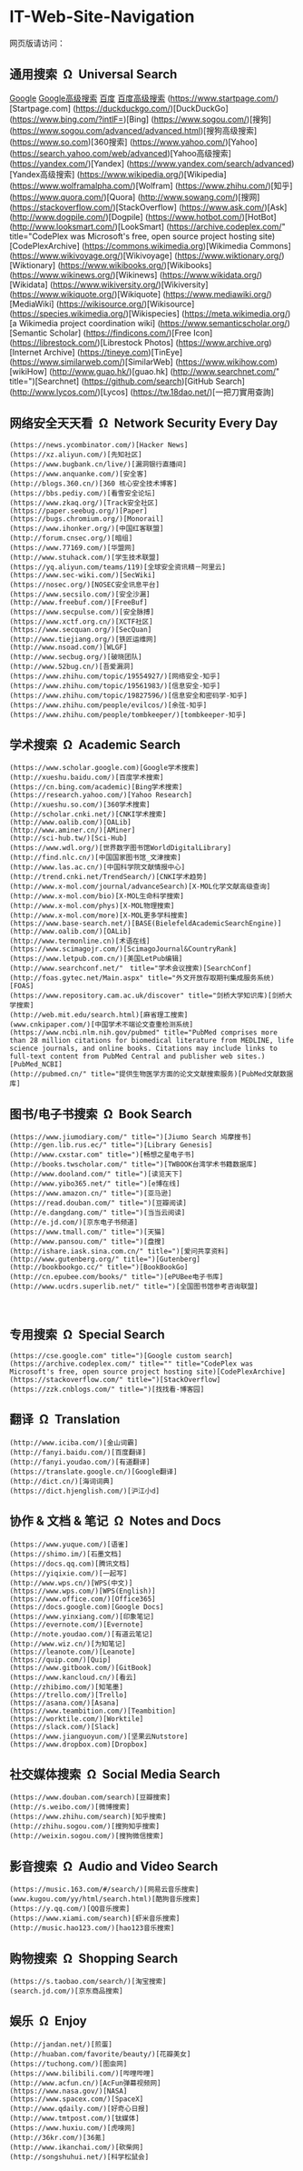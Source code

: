 # IT-Web-Site-Navigation

网页版请访问：

## 通用搜索&ensp;&Omega;&ensp;Universal Search

[Google](https://www.google.com.hk/)
[Google高级搜索](https://www.google.com.hk/advanced_search)
[百度](https://www.baidu.com/)
[百度高级搜索](https://www.baidu.com/gaoji/advanced.html)
        (https://www.startpage.com/)[Startpage.com]
    	(https://duckduckgo.com/)[DuckDuckGo]
        (https://www.bing.com/?intlF=)[Bing]
        (https://www.sogou.com/)[搜狗]
    	(https://www.sogou.com/advanced/advanced.html)[搜狗高级搜索]
        (https://www.so.com)[360搜索]
        (https://www.yahoo.com/)[Yahoo]
    	(https://search.yahoo.com/web/advanced)[Yahoo高级搜索]
    	(https://yandex.com/)[Yandex]
    	(https://www.yandex.com/search/advanced)[Yandex高级搜索]
        (https://www.wikipedia.org/)[Wikipedia]
    	(https://www.wolframalpha.com/)[Wolfram]
        (https://www.zhihu.com/)[知乎]
        (https://www.quora.com/)[Quora]
        (http://www.sowang.com/)[搜网]
        (https://stackoverflow.com/)[StackOverflow]
        (https://www.ask.com/)[Ask]
        (http://www.dogpile.com/)[Dogpile]
        (https://www.hotbot.com/)[HotBot]
        (http://www.looksmart.com/)[LookSmart]
        (https://archive.codeplex.com/" title="CodePlex was Microsoft's free, open source project hosting site)[CodePlexArchive]
        (https://commons.wikimedia.org)[Wikimedia Commons]
        (https://www.wikivoyage.org/)[Wikivoyage]
        (https://www.wiktionary.org/)[Wiktionary]
        (https://www.wikibooks.org/)[Wikibooks]
        (https://www.wikinews.org/)[Wikinews]
        (https://www.wikidata.org/)[Wikidata]
        (https://www.wikiversity.org/)[Wikiversity]
    	(https://www.wikiquote.org/)[Wikiquote]
        (https://www.mediawiki.org/)[MediaWiki]
        (https://wikisource.org/)[Wikisource]
        (https://species.wikimedia.org/)[Wikispecies]
        (https://meta.wikimedia.org/)[a Wikimedia project coordination wiki]
        (https://www.semanticscholar.org/)[Semantic Scholar]
    	(https://findicons.com/)[Free Icon]
        (https://librestock.com/)[Librestock Photos]
    	(https://www.archive.org)[Internet Archive]
    	(https://tineye.com)[TinEye]
        (https://www.similarweb.com/)[SimilarWeb]
        (https://www.wikihow.com)[wikiHow]
        (http://www.guao.hk/)[guao.hk]
    	(http://www.searchnet.com/" title=")[Searchnet]
    	(https://github.com/search)[GitHub Search]
        (http://www.lycos.com/)[Lycos]
        (https://tw.18dao.net/)[一把刀實用查詢]
        <!-- ()[] -->

## 网络安全天天看&ensp;&Omega;&ensp;Network Security Every Day

	(https://news.ycombinator.com/)[Hacker News]
	(https://xz.aliyun.com/)[先知社区]
	(https://www.bugbank.cn/live/)[漏洞银行直播间]
	(https://www.anquanke.com/)[安全客]
	(http://blogs.360.cn/)[360 核心安全技术博客]
	(https://bbs.pediy.com/)[看雪安全论坛]
	(https://www.zkaq.org/)[Track安全社区]
	(https://paper.seebug.org/)[Paper]
	(https://bugs.chromium.org/)[Monorail]
	(https://www.ihonker.org/)[中国红客联盟]
	(http://forum.cnsec.org/)[暗组]
	(https://www.77169.com/)[华盟网]
	(http://www.stuhack.com/)[学生技术联盟]
	(https://yq.aliyun.com/teams/119)[全球安全资讯精－阿里云]
	(https://www.sec-wiki.com/)[SecWiki]
	(https://nosec.org/)[NOSEC安全讯息平台]
	(https://www.secsilo.com/)[安全沙漏]
	(http://www.freebuf.com/)[FreeBuf]
	(https://www.secpulse.com/)[安全脉搏]
	(https://www.xctf.org.cn/)[XCTF社区]
	(https://www.secquan.org/)[SecQuan]
	(http://www.tiejiang.org/)[铁匠运维网]
	(http://www.nsoad.com/)[WLGF]
	(http://www.secbug.org/)[破晓团队]
	(http://www.52bug.cn/)[吾爱漏洞]
	(https://www.zhihu.com/topic/19554927/)[网络安全-知乎]
	(https://www.zhihu.com/topic/19561983/)[信息安全-知乎]
	(https://www.zhihu.com/topic/19827596/)[信息安全和密码学-知乎]
	(https://www.zhihu.com/people/evilcos/)[余弦-知乎]
	(https://www.zhihu.com/people/tombkeeper/)[tombkeeper-知乎]



## 学术搜索&ensp;&Omega;&ensp;Academic Search

	(https://www.scholar.google.com)[Google学术搜索]
	(http://xueshu.baidu.com/)[百度学术搜索]
	(https://cn.bing.com/academic)[Bing学术搜索]
	(https://research.yahoo.com/)[Yahoo Research]
	(http://xueshu.so.com/)[360学术搜索]
	(http://scholar.cnki.net/)[CNKI学术搜索]
	(http://www.oalib.com/)[OALib]
	(http://www.aminer.cn/)[AMiner]
	(http://sci-hub.tw/)[Sci-Hub]
	(https://www.wdl.org/)[世界数字图书馆WorldDigitalLibrary]
	(http://find.nlc.cn/)[中国国家图书馆_文津搜索]
	(http://www.las.ac.cn/)[中国科学院文献情报中心]
	(http://trend.cnki.net/TrendSearch/)[CNKI学术趋势]
	(http://www.x-mol.com/journal/advanceSearch)[X-MOL化学文献高级查询]
	(http://www.x-mol.com/bio)[X-MOL生命科学搜索]
	(http://www.x-mol.com/phys)[X-MOL物理搜索]
	(http://www.x-mol.com/more)[X-MOL更多学科搜索]
	(https://www.base-search.net/)[BASE(BielefeldAcademicSearchEngine)]
	(http://www.oalib.com/)[OALib]
	(http://www.termonline.cn)[术语在线]
	(https://www.scimagojr.com/)[ScimagoJournal&CountryRank]
	(https://www.letpub.com.cn/)[美国LetPub编辑]
	(http://www.searchconf.net/"　title="学术会议搜索)[SearchConf]
	(http://foas.gytec.net/Main.aspx" title="外文开放存取期刊集成服务系统)[FOAS]
	(https://www.repository.cam.ac.uk/discover" title="剑桥大学知识库)[剑桥大学搜索]
	(http://web.mit.edu/search.html)[麻省理工搜索]
	(www.cnkipaper.com/)[中国学术不端论文查重检测系统]
	(https://www.ncbi.nlm.nih.gov/pubmed" title="PubMed comprises more than 28 million citations for biomedical literature from MEDLINE, life science journals, and online books. Citations may include links to full-text content from PubMed Central and publisher web sites.)[PubMed_NCBI]
	(http://pubmed.cn/" title="提供生物医学方面的论文文献搜索服务)[PubMed文献数据库]



## 图书/电子书搜索&ensp;&Omega;&ensp;Book Search

	(https://www.jiumodiary.com/" title=")[Jiumo Search 鸠摩搜书]
	(http://gen.lib.rus.ec/" title=")[Library Genesis]
	(http://www.cxstar.com" title=")[畅想之星电子书]
	(http://books.twscholar.com/" title=")[TWBOOK台湾学术书籍数据库]
	(http://www.dooland.com/" title=")[读览天下]
	(http://www.yibo365.net/" title=")[e博在线]
	(https://www.amazon.cn/" title=")[亚马逊]
	(https://read.douban.com/" title=")[豆瓣阅读]
	(http://e.dangdang.com/" title=")[当当云阅读]
	(http://e.jd.com/)[京东电子书频道]
	(https://www.tmall.com/" title=")[天猫]
	(http://www.pansou.com/" title=")[盘搜]
	(http://ishare.iask.sina.com.cn/" title=")[爱问共享资料]
	(http://www.gutenberg.org/" title=")[Gutenberg]
	(http://bookbookgo.cc/" title=")[BookBookGo]
	(http://cn.epubee.com/books/" title=")[ePUBee电子书库]
	(http://www.ucdrs.superlib.net/" title=")[全国图书馆参考咨询联盟]



<!--## 黑客搜索&ensp;&Omega;&ensp;Hacker Search-->
<!---->
​	<!--()[]-->
​	<!--()[]-->
​	<!--(https://www.easycounter.com)[Easycounter]-->
​	<!--()[]-->
​	<!--()[]-->
​	<!--()[]-->
​	<!--()[]-->
​	<!--()[]-->
​	<!--()[]-->
​	<!--()[]-->
​	<!--()[]-->
​	<!--()[]-->
​	<!--()[]-->
​	<!--()[]-->
​	<!--()[]-->
​	<!--()[]-->
​	<!--()[]-->
​	<!--()[]-->
​	<!--()[]-->
<!---->
<!---->

## 专用搜索&ensp;&Omega;&ensp;Special Search

    (https://cse.google.com" title=")[Google custom search]
    (https://archive.codeplex.com/" title="" title="CodePlex was Microsoft's free, open source project hosting site)[CodePlexArchive]
    (https://stackoverflow.com/" title=")[StackOverflow]
	(https://zzk.cnblogs.com/" title=")[找找看-博客园]



<!--本条目与english_study.html保持一致-->
## 翻译&ensp;&Omega;&ensp;Translation

    (http://www.iciba.com/)[金山词霸]
    (http://fanyi.baidu.com/)[百度翻译]
    (http://fanyi.youdao.com/)[有道翻译]
    (https://translate.google.cn/)[Google翻译]
    (http://dict.cn/)[海词词典]
    (https://dict.hjenglish.com/)[沪江小d]



## 协作 & 文档 & 笔记&ensp;&Omega;&ensp;Notes and Docs

	(https://www.yuque.com/)[语雀]
	(https://shimo.im/)[石墨文档]
	(https://docs.qq.com)[腾讯文档]
	(https://yiqixie.com/)[一起写]
	(http://www.wps.cn/)[WPS(中文)]
	(https://www.wps.com/)[WPS(English)]
	(https://www.office.com/)[Office365]
	(https://docs.google.com)[Google Docs]
	(https://www.yinxiang.com/)[印象笔记]
	(https://evernote.com/)[Evernote]
	(http://note.youdao.com/)[有道云笔记]
	(http://www.wiz.cn/)[为知笔记]
	(https://leanote.com/)[Leanote]
	(https://quip.com/)[Quip]
	(https://www.gitbook.com/)[GitBook]
	(https://www.kancloud.cn/)[看云]
	(http://zhibimo.com/)[知笔墨]
	(https://trello.com/)[Trello]
	(https://asana.com/)[Asana]
	(https://www.teambition.com/)[Teambition]
	(https://worktile.com/)[Worktile]
	(https://slack.com/)[Slack]
	(https://www.jianguoyun.com/)[坚果云Nutstore]
	(https://www.dropbox.com)[Dropbox]



## 社交媒体搜索&ensp;&Omega;&ensp;Social Media Search

	(https://www.douban.com/search)[豆瓣搜索]
	(http://s.weibo.com/)[微博搜索]
	(https://www.zhihu.com/search)[知乎搜索]
	(http://zhihu.sogou.com/)[搜狗知乎搜索]
    (http://weixin.sogou.com/)[搜狗微信搜索]



## 影音搜索&ensp;&Omega;&ensp;Audio and Video Search

	(https://music.163.com/#/search/)[网易云音乐搜索]
    (www.kugou.com/yy/html/search.html)[酷狗音乐搜索]
    (https://y.qq.com/)[QQ音乐搜索]
    (https://www.xiami.com/search)[虾米音乐搜索]
	(http://music.hao123.com/)[hao123音乐搜索]
	

## 购物搜索&ensp;&Omega;&ensp;Shopping Search

	(https://s.taobao.com/search/)[淘宝搜索]
	(search.jd.com/)[京东商品搜索]
	

## 娱乐&ensp;&Omega;&ensp;Enjoy

	(http://jandan.net/)[煎蛋]
	(http://huaban.com/favorite/beauty/)[花瓣美女]
	(https://tuchong.com/)[图虫网]
	(https://www.bilibili.com/)[哔哩哔哩]
	(http://www.acfun.cn/)[AcFun弹幕视频网]
	(https://www.nasa.gov/)[NASA]
	(https://www.spacex.com/)[SpaceX]
	(http://www.qdaily.com/)[好奇心日报]
	(http://www.tmtpost.com/)[钛媒体]
	(https://www.huxiu.com/)[虎嗅网]
	(http://36kr.com/)[36氪]
	(http://www.ikanchai.com/)[砍柴网]
	(http://songshuhui.net/)[科学松鼠会]